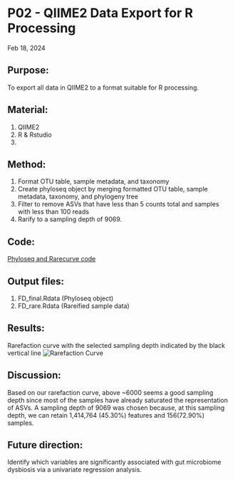 # P02 - QIIME2 Data Export for R Processing

Feb 18, 2024

## Purpose:
To export all data in QIIME2 to a format suitable for R processing. 

## Material: 
1. QIIME2
2. R & Rstudio
3. 

## Method:
1. Format OTU table, sample metadata, and taxonomy
2. Create phyloseq object by merging formatted OTU table, sample metadata, taxonomy, and phylogeny tree
3. Filter to remove ASVs that have less than 5 counts total and samples with less than 100 reads
4. Rarify to a sampling depth of 9069.

## Code: 
[Phyloseq and Rarecurve code](/R_Project/FD_phyloseq_&_Rarecurve.R)

## Output files:
1. FD_final.Rdata (Phyloseq object)
2. FD_rare.Rdata (Rareified sample data)

## Results: 
Rarefaction curve with the selected sampling depth indicated by the black vertical line
![Rarefaction Curve](https://github.com/oliviakwon/MICB475_Team6/assets/158798155/89706f6e-3fd0-404f-89c0-542f6405eb77)

## Discussion:
Based on our rarefaction curve, above ~6000 seems a good sampling depth since most of the samples have already saturated the representation of ASVs. 
A sampling depth of 9069 was chosen because, at this sampling depth, we can retain 1,414,764 (45.30%) features and 156(72.90%) samples.

## Future direction:
Identify which variables are significantly associated with gut microbiome dysbiosis via a univariate regression analysis.
